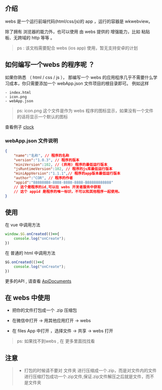 ## 介绍

webs 是一个运行前端代码(html/css/js)的 app ，运行的容器是 wkwebview。

除了拥有 浏览器的能力外，也可以使用 由 webs 提供的 增强能力，比如 粘贴板、无跨域的 http 等等 。
> ps : 该文档需要配合 webs (ios app) 使用，暂无支持安卓的计划


## 如何编写一个webs 的程序呢 ？

 如果你熟悉 （ html / css / js ）， 那编写一个 webs 的应用程序几乎不需要什么学习成本，你只需要添加一个 webApp.json 文件项目的根目录即可。
例如这样

```shell
- index.html
- icon.png
- webApp.json
```

>ps: icon.png 这个文件是作为 webs 程序的图标显示，如果没有一个文件的话将显示一个默认的图标

查看例子 [clock](https://github.com/1057376155/webApp_clock)
### webApp.json 文件说明

```json
{
    "name":"名称", // 程序的名称
    "version":"1.0.3", // 程序的版本
    "miniVersion":102, // (弃用) 程序的最低运行版本
    "jsRuntimeVersion":102, // 程序的js库最低运行版本
    "miniAppVersion":"1.1.1",// 程序的app版本最低运行版本
    "author":"COR", // 程序的作者
    "appid":"888888B8-8888-8888-8888-B88888888888" 
    // 这个是程序的id,可以在 webs 开发者服务中获取
    // 这个 appid 是程序的唯一标识，不可以和其他程序一起使用。
}
```

## 使用 
在 vue 中调用方法

```javascript
window.$G.onCreated(()=>{
    console.log("onCreate");
})
```

在 普通的 html 中调用方法

```javascript
$G.onCreated(()=>{
    console.log("onCreate");
})
```

更多的API , 请查看 [ApiDocuments](./ApiDocuments.md)

## 在 webs 中使用
* 把你的文件打包成一个 .zip 压缩包

* 在微信中打开 -> 用其他应用打开 -> webs 
* 在 files App 中打开 ，选择文件 -> 共享 -> webs 打开 
> ps: 如果找不到webs , 在 更多里面找找看


## 注意
> * 打包的时候请不要对 文件夹 进行压缩成一个.zip，而是对文件内的文件进行压缩打包成功一个.zip文件,保证.zip文件解压之后就是文件，而不是文件夹


